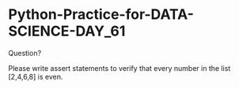 # Python-Practice-for-DATA-SCIENCE-DAY_61
Question?

Please write assert statements to verify that every number in the list [2,4,6,8] is even.

